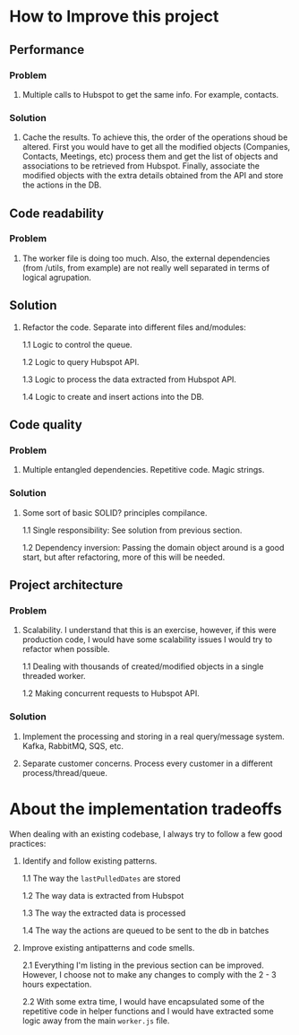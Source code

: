# How to Improve this project

## Performance

### Problem
1. Multiple calls to Hubspot to get the same info. For example, contacts.

### Solution
1. Cache the results. To achieve this, the order of the operations shoud be altered. First you would have to get all the modified objects (Companies, Contacts, Meetings, etc) process them and get the list of objects and associations to be retrieved from Hubspot. Finally, associate the modified objects with the extra details obtained from the API and store the actions in the DB.

## Code readability

### Problem
1. The worker file is doing too much. Also, the external dependencies (from /utils, from example) are not really well separated in terms of logical agrupation.

## Solution
1. Refactor the code. Separate into different files and/modules:

   1.1 Logic to control the queue.

   1.2 Logic to query Hubspot API.

   1.3 Logic to process the data extracted from Hubspot API.

   1.4 Logic to create and insert actions into the DB.

## Code quality

### Problem
1. Multiple entangled dependencies. Repetitive code. Magic strings.

### Solution
1. Some sort of basic SOLID? principles compilance.

   1.1 Single responsibility: See solution from previous section.

   1.2 Dependency inversion: Passing the domain object around is a good start, but after refactoring, more of this will be needed.

## Project architecture

### Problem
1. Scalability. I understand that this is an exercise, however, if this were production code, I would have some scalability issues I would try to refactor when possible.

   1.1 Dealing with thousands of created/modified objects in a single threaded worker.

   1.2 Making concurrent requests to Hubspot API.
  
### Solution
1. Implement the processing and storing in a real query/message system. Kafka, RabbitMQ, SQS, etc.

2. Separate customer concerns. Process every customer in a different process/thread/queue.

# About the implementation tradeoffs

When dealing with an existing codebase, I always try to follow a few good practices:
1. Identify and follow existing patterns.

   1.1 The way the `lastPulledDates` are stored

   1.2 The way data is extracted from Hubspot

   1.3 The way the extracted data is processed

   1.4 The way the actions are queued to be sent to the db in batches

2. Improve existing antipatterns and code smells. 

    2.1 Everything I'm listing in the previous section can be improved. However, I choose not to make any changes to comply with the 2 - 3 hours expectation.

    2.2 With some extra time, I would have encapsulated some of the repetitive code in helper functions and I would have extracted some logic away from the main `worker.js` file.
   